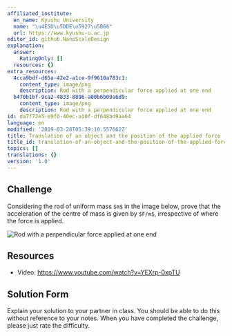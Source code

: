 ```yaml
---
affiliated_institute:
  en_name: Kyushu University
  name: "\u4E5D\u5DDE\u5927\u5B66"
  url: https://www.kyushu-u.ac.jp
editor_id: github.NanoScaleDesign
explanation:
  answer:
    RatingOnly: []
  resources: {}
extra_resources:
  4cca9bdf-d65a-42e2-a1ce-9f9610a783c1:
    content_type: image/png
    description: Rod with a perpendicular force applied at one end
  b470b1bf-9ca2-4833-8896-a00b6b09a6d9:
    content_type: image/png
    description: Rod with a perpendicular force applied at one end
id: da7f72e5-e9f0-40ec-a10f-df648bd9aa64
language: en
modified: '2019-03-28T05:39:10.557662Z'
title: Translation of an object and the position of the applied force
title_id: translation-of-an-object-and-the-position-of-the-applied-force
topics: []
translations: {}
version: '1.0'
---
```


## Challenge
Considering the rod of uniform mass `$m$` in the image below, prove that the acceleration of the centre of mass is given by `$F/m$`, irrespective of where the force is applied.

![Rod with a perpendicular force applied at one end](/api/v0/teachers/github.NanoScaleDesign/resources/public/b470b1bf-9ca2-4833-8896-a00b6b09a6d9.png/b470b1bf-9ca2-4833-8896-a00b6b09a6d9.png)

## Resources
- Video: https://www.youtube.com/watch?v=YEXrp-0xpTU


## Solution Form
Explain your solution to your partner in class. You should be able to do this without reference to your notes. When you have completed the challenge, please just rate the difficulty.
